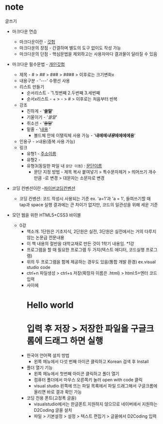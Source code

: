 # note
글쓰기
* 마크다운 연습
  * 마크다운이란 - [깃헙](https://gist.github.com/ihoneymon/652be052a0727ad59601)
  * 마크다운의 장점 - 간결하며 별도의 도구 없이도 작성 가능
  * 마크다운의 단점 - 핵심문법을 제외하고는 사용자마다 결과물이 달라질 수 있음
* 마크다운 필수문법 - [개인깃헙](https://theorydb.github.io/envops/2019/05/22/envops-blog-how-to-use-md/)
  * 제목 - # > ## > ### > #### > 이후로는 크기변화x
  * 내용구분 - '---' 수평선 사용
  * 리스트 만들기
    * 순서리스트 - '1.첫번째 2.두번째 3.세번째
    * 순서x리스트 - + > - > # > 이후로는 처음부터 반복
  * 강조
    * 진하게 - '__쓸말__'
    * 기울이기 - '_쓸말_'
    * 취소선 - '~~쓸말~~'
    * 밑줄 - '<u>내용</u> '
      * 볼드체 안에 이탤릭체 사용 가능 - '__내에에*내용*에에에에용__'
  * 인용구 - >내용(중복 사용 가능)
  * 링크
    * 유형1 - [주소이름](URL "마우스 커서 올리면 보이는 내용")  
    * 유형2 - <URL>  
    * 유형3(동일한 파일 내 `문단 이동`) : [문단이름](#해당문단) 
      * 문단 지정 방법 - 제목 복사 붙여넣기 > 특수문자제거 > 띄어쓰기 개수만큼 -로 변경 > 대문자는 소문자로 변경


* 코딩 컨벤션이란 -[파이썬코딩컨벤션](https://spoqa.github.io/2012/08/03/about-python-coding-convention.html)
    * 코딩 컨벤션: 코드 작성시 사용되는 기준
    ex. 'a=1'과 'a = 1', 들여쓰기할 때 tap과 space
    실행 결과에는 큰 차이가 없지만, 코드의 일관성을 위해 세운 기준

* 모던 웹을 위한 HTML5+CSS3 바이블
  * 0강
    * 책소개. 1단원은 기초지식, 2단원은 실전, 3단원은 실전에서는 거의 다루지 않는 논문급 전문내용
    * 이 책 내용의 절반을 대학교재로 만든 것이 1학기 내용임.
  *1강
    * 프로그램을 할 때 필요한 프로그램 두 가지(텍스트 에디터, 코드실행 프로그램)
    * 위의 두 프로그램을 함께 제공하는 경우도 있음(통합 개발 환경) ex.visual studio code
    * ctrl+n 파일생성 > ctrl+s 저장(확장자 이름은 .html) > html:5+엔터 코드입력
    * <body></body> 사이에 <h1>Hello world<h1>입력 후 저장 > 저장한 파일을 구글크롬에 드래그 하면 실행
    * 한국어 언어팩 설치 방법
      * 왼쪽 메뉴에서 다섯 번째 아이콘 클릭하고 Korean 검색 후 Install
    * 폴더 열기 기능
      * 왼쪽 메뉴에서 첫번째 아이콘 클릭하고 폴더 열기
      * 컴퓨터 폴더에서 마우스 오른쪽키 눌러 open with code 클릭
      * visual studio 왼쪽에 뜨는 파일 목록에서 파일 드래그해서 구글크롬에 올리면 바로 결과 확인 가능
    * 코딩 전용 폰트(고정폭 글꼴)
      * visualstudio에서는 한글폰트 지원하지 않으므로 네이버에서 지원하는 D2Coding 글꼴 설치
      * 파일 > 기본설정 > 설정 > 텍스트 편집기 > 글꼴에서 D2Coding 입력